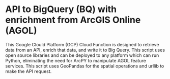 # API to BigQuery (BQ) with enrichment from ArcGIS Online (AGOL)

This Google Clould Platform (GCP) Cloud Function is designed to retrieve data from an API, enrich that data, and write it to Big Query. This script uses open source libraries and can be deployed to any platform which can run Python, eliminating the need for ArcPY to manipulate AGOL feature services. This script uses GeoPandas for the spatial operations and urllib to make the API request. 